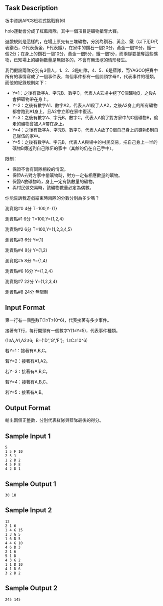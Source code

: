 ## Task Description

板中資訊APCS班程式挑戰賽(6)

holo運動會分成了紅藍兩隊，其中一個項目是礦物搶奪大賽。

遊戲規則是這樣的，在場上原先有三堆礦物，分別為鑽石、黃金、鐵（以下用D代表鑽石，G代表黃金，F代表鐵），在家中的鑽石一個20分，黃金一個10分，鐵一個2分；在身上的鑽石一個10分，黃金一個5分，鐵一個1分，而兩隊要搶奪這些礦物，已知場上的礦物數量是無限多的，不會有無法挖的情形發生。

我們假設兩隊分別有3個人，1、2、3是紅隊，4、5、6是藍隊，而YAGOO把賽中所有的事情寫成了一個事件表，每個事件都有一個開頭字母Y，代表事件的種類，而他的紀錄規則如下：

* Y=1：之後有數字A、字元B、數字C，代表人A去場中挖了C個礦物B，之後A會把礦物帶在身上。
* Y=2：之後有數字A1、數字A2，代表人A1殺了人A2，之後A2身上的所有礦物都會跑到A1身上，且A2會立即在家中復活。
* Y=3：之後有數字A、字元B，數字C，代表人A偷了對方家中的C個礦物B，偷走的礦物會被人A帶在身上。
* Y=4：之後有數字A、字元B、數字C，代表人A放了C個自己身上的礦物B到自己隊伍的家中。
* Y=5：之後有數字A、字元B，代表人A與場中的村民交易，把自己身上一半的礦物B傳送到自己隊伍的家中（其餘的仍在自己手中）。

限制：

* 保證不會有同隊相殺的情況。
* 保證A去對方家中偷礦物時，對方一定有相應數量的礦物。
* 保證A放礦物時，身上一定有該數量的礦物。
* 與村民做交易時，該礦物數量必定為偶數。

你能告訴我遊戲結束時兩隊的分數分別為多少嗎？

 

測資點#0 4分 T=100,Y={1}

測資點#1 6分 T=100,Y={1,2,4}

測資點#2 6分 T=100,Y={1,2,3,4,5}

測資點#3 6分 Y={1}

測資點#4 8分 Y={1,2}

測資點#5 8分 Y={1,4}

測資點#6 16分 Y={1,2,4}

測資點#7 22分 Y={1,2,3,4}

測資點#8 24分 無限制

 

## Input Format

<p>第一行有一個整數T(1≤T≤10^6)，代表接著有多少事件。</p>
<p>接著有T行，每行開頭有一個數字Y(1≤Y≤5)，代表事件種類。</p>
<p>(1≤A,A1,A2≤6;&nbsp; B={'D','G','F'};&nbsp; 1≤C≤10^6)</p>
<p>若Y=1：接著有A,B,C。</p>
<p>若Y=2：接著有A1,A2。</p>
<p>若Y=3：接著有A,B,C。</p>
<p>若Y=4：接著有A,B,C。</p>
<p>若Y=5：接著有A,B。</p>

## Output Format

<p>輸出兩個正整數，分別代表紅隊與藍隊最後的得分。</p>

## Sample Input 1

    5
    1 5 F 10
    2 5 1
    1 2 D 2
    4 5 F 8
    4 2 D 1

## Sample Output 1

    30 18

## Sample Input 2

    12
    2 1 6
    1 4 G 15
    1 3 G 5
    1 6 D 5
    4 4 G 10
    4 6 D 3
    2 1 6
    5 1 D
    4 3 G 2
    1 1 D 10
    4 1 D 6
    3 2 D 2

## Sample Output 2

    245 145